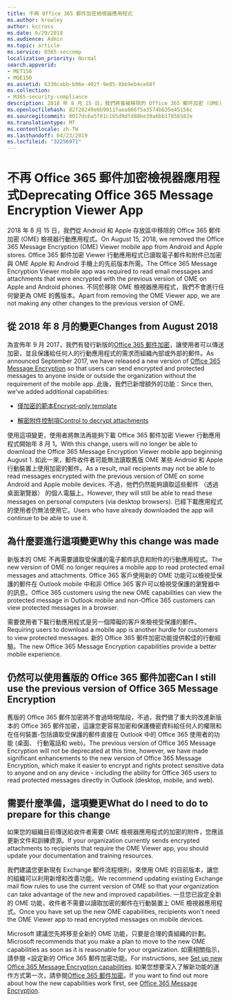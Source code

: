 ```yaml
---
title: 不再 Office 365 郵件加密檢視器應用程式
ms.author: krowley
author: kccross
ms.date: 6/29/2018
ms.audience: Admin
ms.topic: article
ms.service: O365-seccomp
localization_priority: Normal
search.appverid:
- MET150
- MOE150
ms.assetid: 6336cabb-b06e-402f-9e85-8bb9eb4ce68f
ms.collection:
- M365-security-compliance
description: 2018 年 8 月 15 日，我們將會被移除的 Office 365 郵件加密 (OME) 檢視器行動應用程式 Android 和 Apple 存放區。 Office 365 郵件加密 Viewer 行動應用程式已讀取電子郵件和附件已加密與 OME Apple 和 Android 手機上的先前版本所需。 不同於移除 OME 檢視器應用程式，我們不會進行任何變更為 OME 的舊版本。
ms.openlocfilehash: 82f28249e6b9911faea866f5a3574b635e45156c
ms.sourcegitcommit: 0017dc6a5f81c165d9dfd88be39a6bb17856582e
ms.translationtype: MT
ms.contentlocale: zh-TW
ms.lasthandoff: 04/23/2019
ms.locfileid: "32256971"
---
```

# <a name="deprecating-office-365-message-encryption-viewer-app"></a><span data-ttu-id="b461a-105">不再 Office 365 郵件加密檢視器應用程式</span><span class="sxs-lookup"><span data-stu-id="b461a-105">Deprecating Office 365 Message Encryption Viewer App</span></span>

<span data-ttu-id="b461a-106">2018 年 8 月 15 日，我們從 Android 和 Apple 存放區中移除的 Office 365 郵件加密 (OME) 檢視器行動應用程式。</span><span class="sxs-lookup"><span data-stu-id="b461a-106">On August 15, 2018, we removed the Office 365 Message Encryption (OME) Viewer mobile app from Android and Apple stores.</span></span> <span data-ttu-id="b461a-107">Office 365 郵件加密 Viewer 行動應用程式已讀取電子郵件和附件已加密與 OME Apple 和 Android 手機上的先前版本所需。</span><span class="sxs-lookup"><span data-stu-id="b461a-107">The Office 365 Message Encryption Viewer mobile app was required to read email messages and attachments that were encrypted with the previous version of OME on Apple and Android phones.</span></span> <span data-ttu-id="b461a-108">不同於移除 OME 檢視器應用程式，我們不會進行任何變更為 OME 的舊版本。</span><span class="sxs-lookup"><span data-stu-id="b461a-108">Apart from removing the OME Viewer app, we are not making any other changes to the previous version of OME.</span></span>
  
## <a name="changes-from-august-2018"></a><span data-ttu-id="b461a-109">從 2018 年 8 月的變更</span><span class="sxs-lookup"><span data-stu-id="b461a-109">Changes from August 2018</span></span>

<span data-ttu-id="b461a-110">為宣佈年 9 月 2017，我們有發行新版的[Office 365 郵件加密](https://aka.ms/ome2017)，讓使用者可以傳送加密，並且保護給任何人的行動應用程式的需求而組織內部或外部的郵件。</span><span class="sxs-lookup"><span data-stu-id="b461a-110">As announced September 2017, we have released a new version of [Office 365 Message Encryption](https://aka.ms/ome2017) so that users can send encrypted and protected messages to anyone inside or outside the organization without the requirement of the mobile app.</span></span> <span data-ttu-id="b461a-111">此後，我們已新增額外的功能：</span><span class="sxs-lookup"><span data-stu-id="b461a-111">Since then, we've added additional capabilities:</span></span>
  
- [<span data-ttu-id="b461a-112">僅加密的範本</span><span class="sxs-lookup"><span data-stu-id="b461a-112">Encrypt-only template</span></span>](https://aka.ms/encryptonly)

- [<span data-ttu-id="b461a-113">解密附件控制項</span><span class="sxs-lookup"><span data-stu-id="b461a-113">Control to decrypt attachments</span></span>](https://techcommunity.microsoft.com/t5/Security-Privacy-and-Compliance/Admin-control-for-attachments-now-available-in-Office-365/ba-p/204007)
    
<span data-ttu-id="b461a-114">使用這項變更，使用者將無法再能夠下載 Office 365 郵件加密 Viewer 行動應用程式開始年 8 月 1。</span><span class="sxs-lookup"><span data-stu-id="b461a-114">With this change, users will no longer be able to download the Office 365 Message Encryption Viewer mobile app beginning August 1.</span></span> <span data-ttu-id="b461a-115">如此一來，郵件收件者可能無法讀取舊版 OME 某些 Android 和 Apple 行動裝置上使用加密的郵件。</span><span class="sxs-lookup"><span data-stu-id="b461a-115">As a result, mail recipients may not be able to read messages encrypted with the previous version of OME on some Android and Apple mobile devices.</span></span> <span data-ttu-id="b461a-116">不過，他們仍然能夠讀取這些郵件 （透過桌面瀏覽器） 的個人電腦上。</span><span class="sxs-lookup"><span data-stu-id="b461a-116">However, they will still be able to read these messages on personal computers (via desktop browsers).</span></span> <span data-ttu-id="b461a-117">已經下載應用程式的使用者仍無法使用它。</span><span class="sxs-lookup"><span data-stu-id="b461a-117">Users who have already downloaded the app will continue to be able to use it.</span></span>
  
## <a name="why-this-change-was-made"></a><span data-ttu-id="b461a-118">為什麼要進行這項變更</span><span class="sxs-lookup"><span data-stu-id="b461a-118">Why this change was made</span></span>

<span data-ttu-id="b461a-119">新版本的 OME 不再需要讀取受保護的電子郵件訊息和附件的行動應用程式。</span><span class="sxs-lookup"><span data-stu-id="b461a-119">The new version of OME no longer requires a mobile app to read protected email messages and attachments.</span></span> <span data-ttu-id="b461a-120">Office 365 客戶使用新的 OME 功能可以檢視受保護的郵件在 Outlook mobile 中和非 Office 365 客戶可以檢視受保護的瀏覽器中的訊息。</span><span class="sxs-lookup"><span data-stu-id="b461a-120">Office 365 customers using the new OME capabilities can view the protected message in Outlook mobile and non-Office 365 customers can view protected messages in a browser.</span></span>
  
<span data-ttu-id="b461a-121">需要使用者下載行動應用程式是另一個障礙的客戶來檢視受保護的郵件。</span><span class="sxs-lookup"><span data-stu-id="b461a-121">Requiring users to download a mobile app is another hurdle for customers to view protected messages.</span></span> <span data-ttu-id="b461a-122">新的 Office 365 郵件加密功能提供較佳的行動經驗。</span><span class="sxs-lookup"><span data-stu-id="b461a-122">The new Office 365 Message Encryption capabilities provide a better mobile experience.</span></span>
  
## <a name="can-i-still-use-the-previous-version-of-office-365-message-encryption"></a><span data-ttu-id="b461a-123">仍然可以使用舊版的 Office 365 郵件加密</span><span class="sxs-lookup"><span data-stu-id="b461a-123">Can I still use the previous version of Office 365 Message Encryption</span></span>

<span data-ttu-id="b461a-124">舊版的 Office 365 郵件加密將不會過時現階段，不過，我們做了重大的改進新版本的 Office 365 郵件加密，這讓您更容易加密和保護機密資料給任何人的權限和在任何裝置-包括讀取受保護的郵件直接在 Outlook 中的 Office 365 使用者的功能 (桌面、 行動電話和 web)。</span><span class="sxs-lookup"><span data-stu-id="b461a-124">The previous version of Office 365 Message Encryption will not be deprecated at this time, however, we have made significant enhancements to the new version of Office 365 Message Encryption, which make it easier to encrypt and rights protect sensitive data to anyone and on any device - including the ability for Office 365 users to read protected messages directly in Outlook (desktop, mobile, and web).</span></span> 
  
## <a name="what-do-i-need-to-do-to-prepare-for-this-change"></a><span data-ttu-id="b461a-125">需要什麼準備，這項變更</span><span class="sxs-lookup"><span data-stu-id="b461a-125">What do I need to do to prepare for this change</span></span>

<span data-ttu-id="b461a-126">如果您的組織目前傳送給收件者需要 OME 檢視器應用程式的加密的附件，您應該更新文件和訓練資源。</span><span class="sxs-lookup"><span data-stu-id="b461a-126">If your organization currently sends encrypted attachments to recipients that require the OME Viewer app, you should update your documentation and training resources.</span></span>
  
<span data-ttu-id="b461a-127">我們建議您更新現有 Exchange 郵件流程規則，來使用 OME 的目前版本，讓您的組織可以利用新增和改善功能。</span><span class="sxs-lookup"><span data-stu-id="b461a-127">We recommend updating existing Exchange mail flow rules to use the current version of OME so that your organization can take advantage of the new and improved capabilities.</span></span> <span data-ttu-id="b461a-128">一旦您已設定全新的 OME 功能，收件者不需要以讀取加密的郵件在行動裝置上 OME 檢視器應用程式。</span><span class="sxs-lookup"><span data-stu-id="b461a-128">Once you have set up the new OME capabilities, recipients won't need the OME Viewer app to read encrypted messages on mobile devices.</span></span>
  
<span data-ttu-id="b461a-129">Microsoft 建議您先將移至全新的 OME 功能，只要是合理的貴組織的計劃。</span><span class="sxs-lookup"><span data-stu-id="b461a-129">Microsoft recommends that you make a plan to move to the new OME capabilities as soon as it is reasonable for your organization.</span></span> <span data-ttu-id="b461a-130">如需相關指示，請參閱 <<c0>設定新的 Office 365 郵件加密功能。</span><span class="sxs-lookup"><span data-stu-id="b461a-130">For instructions, see [Set up new Office 365 Message Encryption capabilities](set-up-new-message-encryption-capabilities.md).</span></span> <span data-ttu-id="b461a-131">如果您想要深入了解新功能的運作方式第一次，請參閱[Office 365 郵件加密](ome.md)。</span><span class="sxs-lookup"><span data-stu-id="b461a-131">If you want to find out more about how the new capabilities work first, see [Office 365 Message Encryption](ome.md).</span></span>
  

